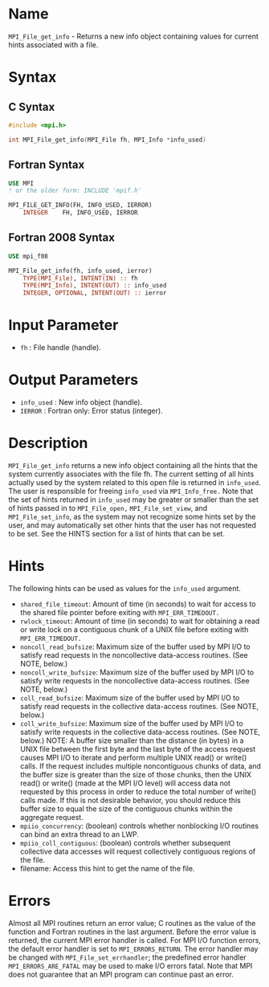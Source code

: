 # Name

`MPI_File_get_info` - Returns a new info object containing values for
current hints associated with a file.

# Syntax

## C Syntax

```c
#include <mpi.h>

int MPI_File_get_info(MPI_File fh, MPI_Info *info_used)
```

## Fortran Syntax

```fortran
USE MPI
! or the older form: INCLUDE 'mpif.h'

MPI_FILE_GET_INFO(FH, INFO_USED, IERROR)
    INTEGER    FH, INFO_USED, IERROR
```

## Fortran 2008 Syntax

```fortran
USE mpi_f08

MPI_File_get_info(fh, info_used, ierror)
    TYPE(MPI_File), INTENT(IN) :: fh
    TYPE(MPI_Info), INTENT(OUT) :: info_used
    INTEGER, OPTIONAL, INTENT(OUT) :: ierror
```


# Input Parameter

* `fh` : File handle (handle).

# Output Parameters

* `info_used` : New info object (handle).
* `IERROR` : Fortran only: Error status (integer).

# Description

`MPI_File_get_info` returns a new info object containing all the hints
that the system currently associates with the file fh. The current
setting of all hints actually used by the system related to this open
file is returned in `info_used`. The user is responsible for freeing
`info_used` via `MPI_Info_free.`
Note that the set of hints returned in `info_used` may be greater or
smaller than the set of hints passed in to `MPI_File_open,`
`MPI_File_set_view`, and `MPI_File_set_info`, as the system may not
recognize some hints set by the user, and may automatically set other
hints that the user has not requested to be set. See the HINTS section
for a list of hints that can be set.

# Hints

The following hints can be used as values for the `info_used` argument.
- `shared_file_timeout`: Amount of time (in seconds) to wait for access
to the shared file pointer before exiting with `MPI_ERR_TIMEDOUT.`
- `rwlock_timeout`: Amount of time (in seconds) to wait for obtaining a
read or write lock on a contiguous chunk of a UNIX file before exiting
with `MPI_ERR_TIMEDOUT.`
- `noncoll_read_bufsize`: Maximum size of the buffer used by MPI I/O to
satisfy read requests in the noncollective data-access routines. (See
NOTE, below.)
- `noncoll_write_bufsize`: Maximum size of the buffer used by MPI I/O to
satisfy write requests in the noncollective data-access routines. (See
NOTE, below.)
- `coll_read_bufsize`: Maximum size of the buffer used by MPI I/O to
satisfy read requests in the collective data-access routines. (See NOTE,
below.)
- `coll_write_bufsize`: Maximum size of the buffer used by MPI I/O to
satisfy write requests in the collective data-access routines. (See
NOTE, below.)
NOTE: A buffer size smaller than the distance (in bytes) in a UNIX file
between the first byte and the last byte of the access request causes
MPI I/O to iterate and perform multiple UNIX read() or write() calls. If
the request includes multiple noncontiguous chunks of data, and the
buffer size is greater than the size of those chunks, then the UNIX
read() or write() (made at the MPI I/O level) will access data not
requested by this process in order to reduce the total number of write()
calls made. If this is not desirable behavior, you should reduce this
buffer size to equal the size of the contiguous chunks within the
aggregate request.
- `mpiio_concurrency`: (boolean) controls whether nonblocking I/O
routines can bind an extra thread to an LWP.
- `mpiio_coll_contiguous`: (boolean) controls whether subsequent
collective data accesses will request collectively contiguous regions of
the file.
- filename: Access this hint to get the name of the file.

# Errors

Almost all MPI routines return an error value; C routines as the value
of the function and Fortran routines in the last argument.
Before the error value is returned, the current MPI error handler is
called. For MPI I/O function errors, the default error handler is set to
`MPI_ERRORS_RETURN`. The error handler may be changed with
`MPI_File_set_errhandler`; the predefined error handler
`MPI_ERRORS_ARE_FATAL` may be used to make I/O errors fatal. Note that MPI
does not guarantee that an MPI program can continue past an error.
